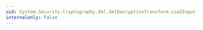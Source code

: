 ```yaml
---
uid: System.Security.Cryptography.Xml.XmlDecryptionTransform.LoadInput(System.Object)
internalonly: False
---
```


